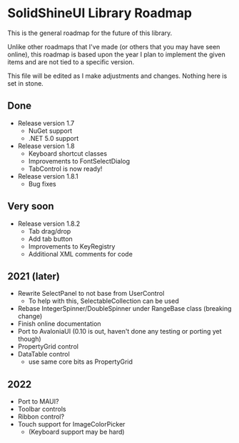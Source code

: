 SolidShineUI Library Roadmap
============================

This is the general roadmap for the future of this library.

Unlike other roadmaps that I've made (or others that you may have seen online), this roadmap is based upon the year I plan to implement the given items and are not tied to a specific version.

This file will be edited as I make adjustments and changes. Nothing here is set in stone.

## Done

- Release version 1.7
  - NuGet support
  - .NET 5.0 support
- Release version 1.8
  - Keyboard shortcut classes
  - Improvements to FontSelectDialog
  - TabControl is now ready!
- Release version 1.8.1
  - Bug fixes

## Very soon

- Release version 1.8.2
  - Tab drag/drop
  - Add tab button
  - Improvements to KeyRegistry
  - Additional XML comments for code

## 2021 (later)

- Rewrite SelectPanel to not base from UserControl
  - To help with this, SelectableCollection can be used
- Rebase IntegerSpinner/DoubleSpinner under RangeBase class (breaking change)
- Finish online documentation
- Port to AvaloniaUI (0.10 is out, haven't done any testing or porting yet though)
- PropertyGrid control
- DataTable control
  - use same core bits as PropertyGrid

## 2022

- Port to MAUI?
- Toolbar controls
- Ribbon control?
- Touch support for ImageColorPicker
  - (Keyboard support may be hard)
